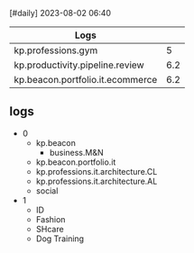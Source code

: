 [#daily]
2023-08-02
06:40

| Logs                             |     |
| -------------------------------- | --- |
| kp.professions.gym               | 5   |
| kp.productivity.pipeline.review  | 6.2 |
| kp.beacon.portfolio.it.ecommerce | 6.2 | 

## logs
- 0
	- kp.beacon
		- business.M&N
	- kp.beacon.portfolio.it
	- kp.professions.it.architecture.CL
	- kp.professions.it.architecture.AL
	- social
- 1
	- ID
	- Fashion
	- SHcare
	- Dog Training


